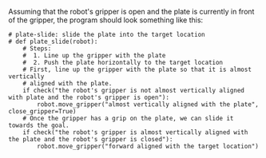 

Assuming that the robot's gripper is open and the plate is currently in front of the gripper, the program should look something like this:

```
# plate-slide: slide the plate into the target location
# def plate_slide(robot):
    # Steps:
    #  1. Line up the gripper with the plate 
    #  2. Push the plate horizontally to the target location
    # First, line up the gripper with the plate so that it is almost vertically 
    # aligned with the plate.
    if check("the robot's gripper is not almost vertically aligned with plate and the robot's gripper is open"):
        robot.move_gripper("almost vertically aligned with the plate", close_gripper=True)
    # Once the gripper has a grip on the plate, we can slide it towards the goal.
    if check("the robot's gripper is almost vertically aligned with the plate and the robot's gripper is closed"):
        robot.move_gripper("forward aligned with the target location")
```